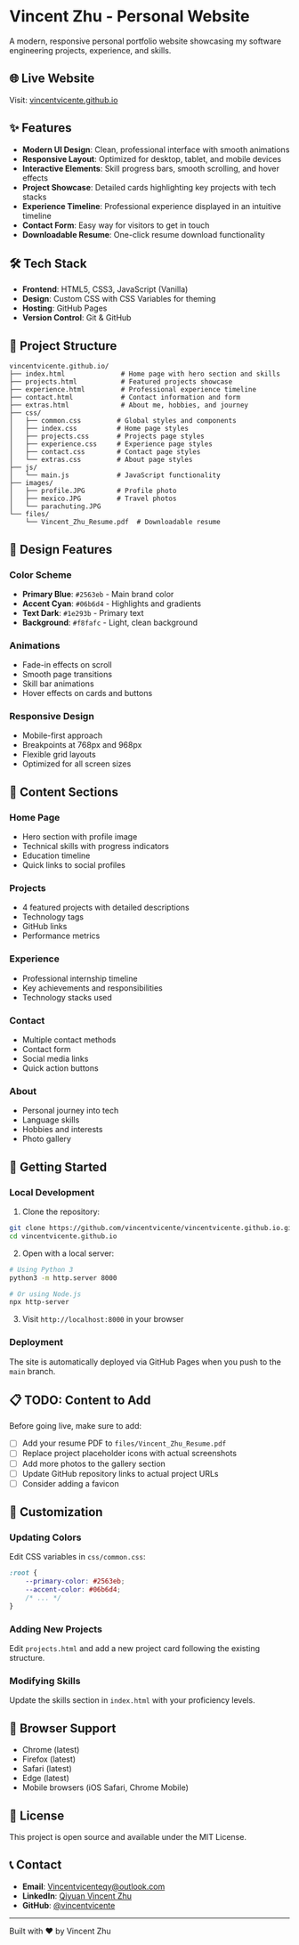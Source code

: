 # Vincent Zhu - Personal Website

A modern, responsive personal portfolio website showcasing my software engineering projects, experience, and skills.

## 🌐 Live Website

Visit: [vincentvicente.github.io](https://vincentvicente.github.io)

## ✨ Features

- **Modern UI Design**: Clean, professional interface with smooth animations
- **Responsive Layout**: Optimized for desktop, tablet, and mobile devices
- **Interactive Elements**: Skill progress bars, smooth scrolling, and hover effects
- **Project Showcase**: Detailed cards highlighting key projects with tech stacks
- **Experience Timeline**: Professional experience displayed in an intuitive timeline
- **Contact Form**: Easy way for visitors to get in touch
- **Downloadable Resume**: One-click resume download functionality

## 🛠️ Tech Stack

- **Frontend**: HTML5, CSS3, JavaScript (Vanilla)
- **Design**: Custom CSS with CSS Variables for theming
- **Hosting**: GitHub Pages
- **Version Control**: Git & GitHub

## 📁 Project Structure

```
vincentvicente.github.io/
├── index.html              # Home page with hero section and skills
├── projects.html           # Featured projects showcase
├── experience.html         # Professional experience timeline
├── contact.html            # Contact information and form
├── extras.html             # About me, hobbies, and journey
├── css/
│   ├── common.css         # Global styles and components
│   ├── index.css          # Home page styles
│   ├── projects.css       # Projects page styles
│   ├── experience.css     # Experience page styles
│   ├── contact.css        # Contact page styles
│   └── extras.css         # About page styles
├── js/
│   └── main.js            # JavaScript functionality
├── images/
│   ├── profile.JPG        # Profile photo
│   ├── mexico.JPG         # Travel photos
│   └── parachuting.JPG
└── files/
    └── Vincent_Zhu_Resume.pdf  # Downloadable resume
```

## 🎨 Design Features

### Color Scheme
- **Primary Blue**: `#2563eb` - Main brand color
- **Accent Cyan**: `#06b6d4` - Highlights and gradients
- **Text Dark**: `#1e293b` - Primary text
- **Background**: `#f8fafc` - Light, clean background

### Animations
- Fade-in effects on scroll
- Smooth page transitions
- Skill bar animations
- Hover effects on cards and buttons

### Responsive Design
- Mobile-first approach
- Breakpoints at 768px and 968px
- Flexible grid layouts
- Optimized for all screen sizes

## 📝 Content Sections

### Home Page
- Hero section with profile image
- Technical skills with progress indicators
- Education timeline
- Quick links to social profiles

### Projects
- 4 featured projects with detailed descriptions
- Technology tags
- GitHub links
- Performance metrics

### Experience
- Professional internship timeline
- Key achievements and responsibilities
- Technology stacks used

### Contact
- Multiple contact methods
- Contact form
- Social media links
- Quick action buttons

### About
- Personal journey into tech
- Language skills
- Hobbies and interests
- Photo gallery

## 🚀 Getting Started

### Local Development

1. Clone the repository:
```bash
git clone https://github.com/vincentvicente/vincentvicente.github.io.git
cd vincentvicente.github.io
```

2. Open with a local server:
```bash
# Using Python 3
python3 -m http.server 8000

# Or using Node.js
npx http-server
```

3. Visit `http://localhost:8000` in your browser

### Deployment

The site is automatically deployed via GitHub Pages when you push to the `main` branch.

## 📋 TODO: Content to Add

Before going live, make sure to add:

- [ ] Add your resume PDF to `files/Vincent_Zhu_Resume.pdf`
- [ ] Replace project placeholder icons with actual screenshots
- [ ] Add more photos to the gallery section
- [ ] Update GitHub repository links to actual project URLs
- [ ] Consider adding a favicon

## 🔧 Customization

### Updating Colors
Edit CSS variables in `css/common.css`:
```css
:root {
    --primary-color: #2563eb;
    --accent-color: #06b6d4;
    /* ... */
}
```

### Adding New Projects
Edit `projects.html` and add a new project card following the existing structure.

### Modifying Skills
Update the skills section in `index.html` with your proficiency levels.

## 📱 Browser Support

- Chrome (latest)
- Firefox (latest)
- Safari (latest)
- Edge (latest)
- Mobile browsers (iOS Safari, Chrome Mobile)

## 📄 License

This project is open source and available under the MIT License.

## 📞 Contact

- **Email**: Vincentvicenteqy@outlook.com
- **LinkedIn**: [Qiyuan Vincent Zhu](https://www.linkedin.com/in/qiyuan-zhu-6171b9249/)
- **GitHub**: [@vincentvicente](https://github.com/vincentvicente)

---

Built with ❤️ by Vincent Zhu



